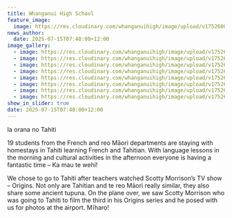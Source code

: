 ```yaml
---
title: Whanganui High School
feature_image:
  image: https://res.cloudinary.com/whanganuihigh/image/upload/v1752608734/News/tah6.jpg
news_author:
  date: 2025-07-15T07:48:00+12:00
image_gallery:
  - image: https://res.cloudinary.com/whanganuihigh/image/upload/v1752608734/News/tah8.jpg
  - image: https://res.cloudinary.com/whanganuihigh/image/upload/v1752608734/News/tah5.jpg
  - image: https://res.cloudinary.com/whanganuihigh/image/upload/v1752608735/News/tah7.jpg
  - image: https://res.cloudinary.com/whanganuihigh/image/upload/v1752608735/News/tah9.jpg
  - image: https://res.cloudinary.com/whanganuihigh/image/upload/v1752608736/News/tah3.jpg
  - image: https://res.cloudinary.com/whanganuihigh/image/upload/v1752608736/News/tah4.jpg
  - image: https://res.cloudinary.com/whanganuihigh/image/upload/v1752608734/News/tah2.jpg
  - image: https://res.cloudinary.com/whanganuihigh/image/upload/v1752608735/News/tah1.jpg
show_in_slider: true
date: 2025-07-15T07:48:00+12:00
---
```

Ia orana no Tahiti

19 students from the French and reo Māori departments are staying with homestays in Tahiti learning French and Tahitian.  With language lessons in the morning and cultural activities in the afternoon everyone is having a fantastic time – Ka mau te wehi!

We chose to go to Tahiti after teachers watched Scotty Morrison’s TV show – Origins.  Not only are Tahitian and te reo Māori really similar, they also share some ancient tupuna. On the plane over, we saw Scotty Morrison who was going to Tahiti to film the third in his Origins series and he posed with us for photos at the airport.  Mīharo!

